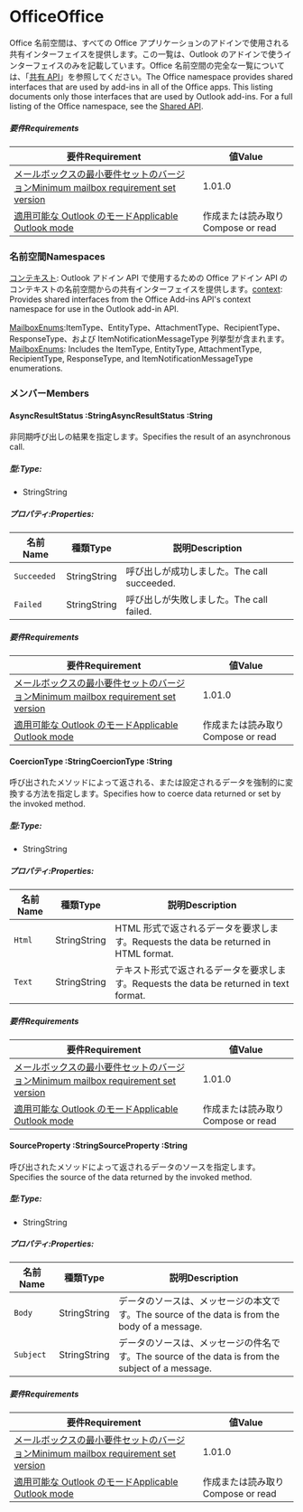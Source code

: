  

# <a name="office"></a><span data-ttu-id="1c74a-101">Office</span><span class="sxs-lookup"><span data-stu-id="1c74a-101">Office</span></span>

<span data-ttu-id="1c74a-p101">Office 名前空間は、すべての Office アプリケーションのアドインで使用される共有インターフェイスを提供します。この一覧は、Outlook のアドインで使うインターフェイスのみを記載しています。Office 名前空間の完全な一覧については、「[共有 API](/javascript/api/office)」を参照してください。</span><span class="sxs-lookup"><span data-stu-id="1c74a-p101">The Office namespace provides shared interfaces that are used by add-ins in all of the Office apps. This listing documents only those interfaces that are used by Outlook add-ins. For a full listing of the Office namespace, see the [Shared API](/javascript/api/office).</span></span>

##### <a name="requirements"></a><span data-ttu-id="1c74a-104">要件</span><span class="sxs-lookup"><span data-stu-id="1c74a-104">Requirements</span></span>

|<span data-ttu-id="1c74a-105">要件</span><span class="sxs-lookup"><span data-stu-id="1c74a-105">Requirement</span></span>| <span data-ttu-id="1c74a-106">値</span><span class="sxs-lookup"><span data-stu-id="1c74a-106">Value</span></span>|
|---|---|
|[<span data-ttu-id="1c74a-107">メールボックスの最小要件セットのバージョン</span><span class="sxs-lookup"><span data-stu-id="1c74a-107">Minimum mailbox requirement set version</span></span>](/javascript/office/requirement-sets/outlook-api-requirement-sets)| <span data-ttu-id="1c74a-108">1.0</span><span class="sxs-lookup"><span data-stu-id="1c74a-108">1.0</span></span>|
|[<span data-ttu-id="1c74a-109">適用可能な Outlook のモード</span><span class="sxs-lookup"><span data-stu-id="1c74a-109">Applicable Outlook mode</span></span>](https://docs.microsoft.com/outlook/add-ins/#extension-points)| <span data-ttu-id="1c74a-110">作成または読み取り</span><span class="sxs-lookup"><span data-stu-id="1c74a-110">Compose or read</span></span>|

### <a name="namespaces"></a><span data-ttu-id="1c74a-111">名前空間</span><span class="sxs-lookup"><span data-stu-id="1c74a-111">Namespaces</span></span>

<span data-ttu-id="1c74a-112">[コンテキスト](Office.context.md): Outlook アドイン API で使用するための Office アドイン API のコンテキストの名前空間からの共有インターフェイスを提供します。</span><span class="sxs-lookup"><span data-stu-id="1c74a-112">[context](Office.context.md): Provides shared interfaces from the Office Add-ins API's context namespace for use in the Outlook add-in API.</span></span>

<span data-ttu-id="1c74a-113">[MailboxEnums](/javascript/api/outlook/office.mailboxenums.attachmenttype):ItemType、EntityType、AttachmentType、RecipientType、ResponseType、および ItemNotificationMessageType 列挙型が含まれます。</span><span class="sxs-lookup"><span data-stu-id="1c74a-113">[MailboxEnums](/javascript/api/outlook/office.mailboxenums.attachmenttype): Includes the ItemType, EntityType, AttachmentType, RecipientType, ResponseType, and ItemNotificationMessageType enumerations.</span></span>

### <a name="members"></a><span data-ttu-id="1c74a-114">メンバー</span><span class="sxs-lookup"><span data-stu-id="1c74a-114">Members</span></span>

####  <a name="asyncresultstatus-string"></a><span data-ttu-id="1c74a-115">AsyncResultStatus :String</span><span class="sxs-lookup"><span data-stu-id="1c74a-115">AsyncResultStatus :String</span></span>

<span data-ttu-id="1c74a-116">非同期呼び出しの結果を指定します。</span><span class="sxs-lookup"><span data-stu-id="1c74a-116">Specifies the result of an asynchronous call.</span></span>

##### <a name="type"></a><span data-ttu-id="1c74a-117">型:</span><span class="sxs-lookup"><span data-stu-id="1c74a-117">Type:</span></span>

*   <span data-ttu-id="1c74a-118">String</span><span class="sxs-lookup"><span data-stu-id="1c74a-118">String</span></span>

##### <a name="properties"></a><span data-ttu-id="1c74a-119">プロパティ:</span><span class="sxs-lookup"><span data-stu-id="1c74a-119">Properties:</span></span>

|<span data-ttu-id="1c74a-120">名前</span><span class="sxs-lookup"><span data-stu-id="1c74a-120">Name</span></span>| <span data-ttu-id="1c74a-121">種類</span><span class="sxs-lookup"><span data-stu-id="1c74a-121">Type</span></span>| <span data-ttu-id="1c74a-122">説明</span><span class="sxs-lookup"><span data-stu-id="1c74a-122">Description</span></span>|
|---|---|---|
|`Succeeded`| <span data-ttu-id="1c74a-123">String</span><span class="sxs-lookup"><span data-stu-id="1c74a-123">String</span></span>|<span data-ttu-id="1c74a-124">呼び出しが成功しました。</span><span class="sxs-lookup"><span data-stu-id="1c74a-124">The call succeeded.</span></span>|
|`Failed`| <span data-ttu-id="1c74a-125">String</span><span class="sxs-lookup"><span data-stu-id="1c74a-125">String</span></span>|<span data-ttu-id="1c74a-126">呼び出しが失敗しました。</span><span class="sxs-lookup"><span data-stu-id="1c74a-126">The call failed.</span></span>|

##### <a name="requirements"></a><span data-ttu-id="1c74a-127">要件</span><span class="sxs-lookup"><span data-stu-id="1c74a-127">Requirements</span></span>

|<span data-ttu-id="1c74a-128">要件</span><span class="sxs-lookup"><span data-stu-id="1c74a-128">Requirement</span></span>| <span data-ttu-id="1c74a-129">値</span><span class="sxs-lookup"><span data-stu-id="1c74a-129">Value</span></span>|
|---|---|
|[<span data-ttu-id="1c74a-130">メールボックスの最小要件セットのバージョン</span><span class="sxs-lookup"><span data-stu-id="1c74a-130">Minimum mailbox requirement set version</span></span>](/javascript/office/requirement-sets/outlook-api-requirement-sets)| <span data-ttu-id="1c74a-131">1.0</span><span class="sxs-lookup"><span data-stu-id="1c74a-131">1.0</span></span>|
|[<span data-ttu-id="1c74a-132">適用可能な Outlook のモード</span><span class="sxs-lookup"><span data-stu-id="1c74a-132">Applicable Outlook mode</span></span>](https://docs.microsoft.com/outlook/add-ins/#extension-points)| <span data-ttu-id="1c74a-133">作成または読み取り</span><span class="sxs-lookup"><span data-stu-id="1c74a-133">Compose or read</span></span>|
####  <a name="coerciontype-string"></a><span data-ttu-id="1c74a-134">CoercionType :String</span><span class="sxs-lookup"><span data-stu-id="1c74a-134">CoercionType :String</span></span>

<span data-ttu-id="1c74a-135">呼び出されたメソッドによって返される、または設定されるデータを強制的に変換する方法を指定します。</span><span class="sxs-lookup"><span data-stu-id="1c74a-135">Specifies how to coerce data returned or set by the invoked method.</span></span>

##### <a name="type"></a><span data-ttu-id="1c74a-136">型:</span><span class="sxs-lookup"><span data-stu-id="1c74a-136">Type:</span></span>

*   <span data-ttu-id="1c74a-137">String</span><span class="sxs-lookup"><span data-stu-id="1c74a-137">String</span></span>

##### <a name="properties"></a><span data-ttu-id="1c74a-138">プロパティ:</span><span class="sxs-lookup"><span data-stu-id="1c74a-138">Properties:</span></span>

|<span data-ttu-id="1c74a-139">名前</span><span class="sxs-lookup"><span data-stu-id="1c74a-139">Name</span></span>| <span data-ttu-id="1c74a-140">種類</span><span class="sxs-lookup"><span data-stu-id="1c74a-140">Type</span></span>| <span data-ttu-id="1c74a-141">説明</span><span class="sxs-lookup"><span data-stu-id="1c74a-141">Description</span></span>|
|---|---|---|
|`Html`| <span data-ttu-id="1c74a-142">String</span><span class="sxs-lookup"><span data-stu-id="1c74a-142">String</span></span>|<span data-ttu-id="1c74a-143">HTML 形式で返されるデータを要求します。</span><span class="sxs-lookup"><span data-stu-id="1c74a-143">Requests the data be returned in HTML format.</span></span>|
|`Text`| <span data-ttu-id="1c74a-144">String</span><span class="sxs-lookup"><span data-stu-id="1c74a-144">String</span></span>|<span data-ttu-id="1c74a-145">テキスト形式で返されるデータを要求します。</span><span class="sxs-lookup"><span data-stu-id="1c74a-145">Requests the data be returned in text format.</span></span>|

##### <a name="requirements"></a><span data-ttu-id="1c74a-146">要件</span><span class="sxs-lookup"><span data-stu-id="1c74a-146">Requirements</span></span>

|<span data-ttu-id="1c74a-147">要件</span><span class="sxs-lookup"><span data-stu-id="1c74a-147">Requirement</span></span>| <span data-ttu-id="1c74a-148">値</span><span class="sxs-lookup"><span data-stu-id="1c74a-148">Value</span></span>|
|---|---|
|[<span data-ttu-id="1c74a-149">メールボックスの最小要件セットのバージョン</span><span class="sxs-lookup"><span data-stu-id="1c74a-149">Minimum mailbox requirement set version</span></span>](/javascript/office/requirement-sets/outlook-api-requirement-sets)| <span data-ttu-id="1c74a-150">1.0</span><span class="sxs-lookup"><span data-stu-id="1c74a-150">1.0</span></span>|
|[<span data-ttu-id="1c74a-151">適用可能な Outlook のモード</span><span class="sxs-lookup"><span data-stu-id="1c74a-151">Applicable Outlook mode</span></span>](https://docs.microsoft.com/outlook/add-ins/#extension-points)| <span data-ttu-id="1c74a-152">作成または読み取り</span><span class="sxs-lookup"><span data-stu-id="1c74a-152">Compose or read</span></span>|
####  <a name="sourceproperty-string"></a><span data-ttu-id="1c74a-153">SourceProperty :String</span><span class="sxs-lookup"><span data-stu-id="1c74a-153">SourceProperty :String</span></span>

<span data-ttu-id="1c74a-154">呼び出されたメソッドによって返されるデータのソースを指定します。</span><span class="sxs-lookup"><span data-stu-id="1c74a-154">Specifies the source of the data returned by the invoked method.</span></span>

##### <a name="type"></a><span data-ttu-id="1c74a-155">型:</span><span class="sxs-lookup"><span data-stu-id="1c74a-155">Type:</span></span>

*   <span data-ttu-id="1c74a-156">String</span><span class="sxs-lookup"><span data-stu-id="1c74a-156">String</span></span>

##### <a name="properties"></a><span data-ttu-id="1c74a-157">プロパティ:</span><span class="sxs-lookup"><span data-stu-id="1c74a-157">Properties:</span></span>

|<span data-ttu-id="1c74a-158">名前</span><span class="sxs-lookup"><span data-stu-id="1c74a-158">Name</span></span>| <span data-ttu-id="1c74a-159">種類</span><span class="sxs-lookup"><span data-stu-id="1c74a-159">Type</span></span>| <span data-ttu-id="1c74a-160">説明</span><span class="sxs-lookup"><span data-stu-id="1c74a-160">Description</span></span>|
|---|---|---|
|`Body`| <span data-ttu-id="1c74a-161">String</span><span class="sxs-lookup"><span data-stu-id="1c74a-161">String</span></span>|<span data-ttu-id="1c74a-162">データのソースは、メッセージの本文です。</span><span class="sxs-lookup"><span data-stu-id="1c74a-162">The source of the data is from the body of a message.</span></span>|
|`Subject`| <span data-ttu-id="1c74a-163">String</span><span class="sxs-lookup"><span data-stu-id="1c74a-163">String</span></span>|<span data-ttu-id="1c74a-164">データのソースは、メッセージの件名です。</span><span class="sxs-lookup"><span data-stu-id="1c74a-164">The source of the data is from the subject of a message.</span></span>|

##### <a name="requirements"></a><span data-ttu-id="1c74a-165">要件</span><span class="sxs-lookup"><span data-stu-id="1c74a-165">Requirements</span></span>

|<span data-ttu-id="1c74a-166">要件</span><span class="sxs-lookup"><span data-stu-id="1c74a-166">Requirement</span></span>| <span data-ttu-id="1c74a-167">値</span><span class="sxs-lookup"><span data-stu-id="1c74a-167">Value</span></span>|
|---|---|
|[<span data-ttu-id="1c74a-168">メールボックスの最小要件セットのバージョン</span><span class="sxs-lookup"><span data-stu-id="1c74a-168">Minimum mailbox requirement set version</span></span>](/javascript/office/requirement-sets/outlook-api-requirement-sets)| <span data-ttu-id="1c74a-169">1.0</span><span class="sxs-lookup"><span data-stu-id="1c74a-169">1.0</span></span>|
|[<span data-ttu-id="1c74a-170">適用可能な Outlook のモード</span><span class="sxs-lookup"><span data-stu-id="1c74a-170">Applicable Outlook mode</span></span>](https://docs.microsoft.com/outlook/add-ins/#extension-points)| <span data-ttu-id="1c74a-171">作成または読み取り</span><span class="sxs-lookup"><span data-stu-id="1c74a-171">Compose or read</span></span>|